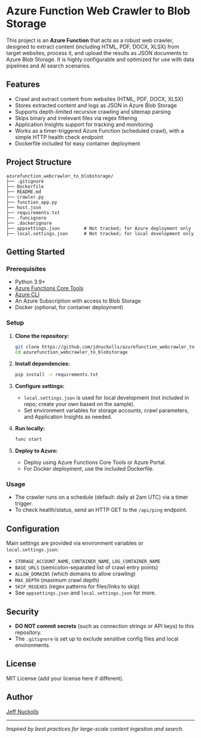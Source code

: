 # Azure Function Web Crawler to Blob Storage

This project is an **Azure Function** that acts as a robust web crawler, designed to extract content (including HTML, PDF, DOCX, XLSX) from target websites, process it, and upload the results as JSON documents to Azure Blob Storage. It is highly configurable and optimized for use with data pipelines and AI search scenarios.

## Features

- Crawl and extract content from websites (HTML, PDF, DOCX, XLSX)
- Stores extracted content and logs as JSON in Azure Blob Storage
- Supports depth-limited recursive crawling and sitemap parsing
- Skips binary and irrelevant files via regex filtering
- Application Insights support for tracking and monitoring
- Works as a timer-triggered Azure Function (scheduled crawl), with a simple HTTP health check endpoint
- Dockerfile included for easy container deployment

## Project Structure

```text
azurefunction_webcrawler_to_blobstorage/
├── .gitignore
├── Dockerfile
├── README.md
├── crawler.py
├── function_app.py
├── host.json
├── requirements.txt
├── .funcignore
├── .dockerignore
├── appsettings.json         # Not tracked; for Azure deployment only
├── local.settings.json      # Not tracked; for local development only
```


## Getting Started

### Prerequisites

- Python 3.9+
- [Azure Functions Core Tools](https://learn.microsoft.com/azure/azure-functions/functions-run-local)
- [Azure CLI](https://docs.microsoft.com/cli/azure/install-azure-cli)
- An Azure Subscription with access to Blob Storage
- Docker (optional, for container deployment)

### Setup

1. **Clone the repository:**
    ```bash
    git clone https://github.com/jdnuckolls/azurefunction_webcrawler_to_blobstorage.git
    cd azurefunction_webcrawler_to_blobstorage
    ```

2. **Install dependencies:**
    ```bash
    pip install -r requirements.txt
    ```

3. **Configure settings:**

    - `local.settings.json` is used for local development (not included in repo; create your own based on the sample).
    - Set environment variables for storage accounts, crawl parameters, and Application Insights as needed.

4. **Run locally:**
    ```bash
    func start
    ```

5. **Deploy to Azure:**
    - Deploy using Azure Functions Core Tools or Azure Portal.
    - For Docker deployment, use the included Dockerfile.

### Usage

- The crawler runs on a schedule (default: daily at 2am UTC) via a timer trigger.
- To check health/status, send an HTTP GET to the `/api/ping` endpoint.

## Configuration

Main settings are provided via environment variables or `local.settings.json`:

- `STORAGE_ACCOUNT_NAME`, `CONTAINER_NAME`, `LOG_CONTAINER_NAME`
- `BASE_URLS` (semicolon-separated list of crawl entry points)
- `ALLOW_DOMAINS` (which domains to allow crawling)
- `MAX_DEPTH` (maximum crawl depth)
- `SKIP_REGEXES` (regex patterns for files/links to skip)
- See `appsettings.json` and `local.settings.json` for more.

## Security

- **DO NOT commit secrets** (such as connection strings or API keys) to this repository.
- The `.gitignore` is set up to exclude sensitive config files and local environments.

## License

MIT License (add your license here if different).

## Author

[Jeff Nuckolls](https://github.com/jdnuckolls)

---

*Inspired by best practices for large-scale content ingestion and search.*
